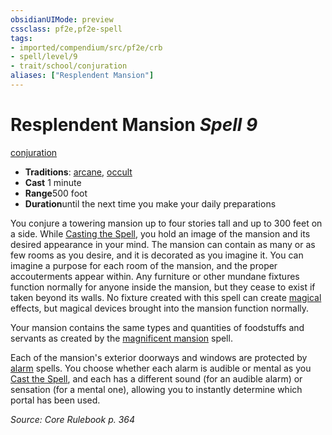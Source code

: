 ```yaml
---
obsidianUIMode: preview
cssclass: pf2e,pf2e-spell
tags:
- imported/compendium/src/pf2e/crb
- spell/level/9
- trait/school/conjuration
aliases: ["Resplendent Mansion"]
---
```

# Resplendent Mansion *Spell 9*   
[conjuration](conjuration.md)  

- **Traditions**: [arcane](arcane.md), [occult](occult.md)
- **Cast** 1 minute 
- **Range**500 foot
- **Duration**until the next time you make your daily preparations

You conjure a towering mansion up to four stories tall and up to 300 feet on a side. While [Casting the Spell](cast-a-spell.md), you hold an image of the mansion and its desired appearance in your mind. The mansion can contain as many or as few rooms as you desire, and it is decorated as you imagine it. You can imagine a purpose for each room of the mansion, and the proper accouterments appear within. Any furniture or other mundane fixtures function normally for anyone inside the mansion, but they cease to exist if taken beyond its walls. No fixture created with this spell can create [magical](magical.md) effects, but magical devices brought into the mansion function normally.

Your mansion contains the same types and quantities of foodstuffs and servants as created by the [magnificent mansion](magnificent-mansion.md) spell.

Each of the mansion's exterior doorways and windows are protected by [alarm](compendium/spells/alarm.md) spells. You choose whether each alarm is audible or mental as you [Cast the Spell](cast-a-spell.md), and each has a different sound (for an audible alarm) or sensation (for a mental one), allowing you to instantly determine which portal has been used.

*Source: Core Rulebook p. 364*
